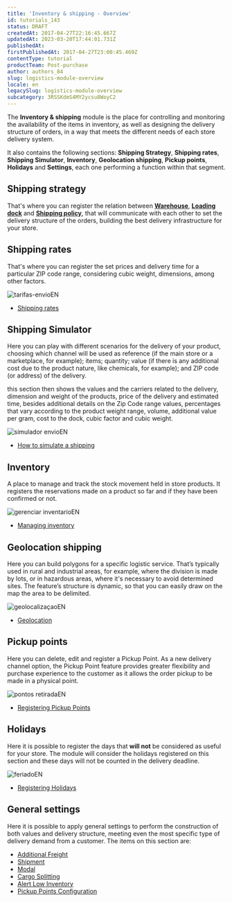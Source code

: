 ```yaml
---
title: 'Inventory & shipping - Overview'
id: tutorials_143
status: DRAFT
createdAt: 2017-04-27T22:16:45.667Z
updatedAt: 2023-03-20T17:44:01.731Z
publishedAt: 
firstPublishedAt: 2017-04-27T23:00:45.469Z
contentType: tutorial
productTeam: Post-purchase
author: authors_84
slug: logistics-module-overview
locale: en
legacySlug: logistics-module-overview
subcategory: 3RSSKdmS4MY2ycsu8WoyC2
---
```


The **Inventory & shipping** module is the place for controlling and monitoring the availability of the items in inventory, as well as designing the delivery structure of orders, in a way that meets the different needs of each store delivery system.

It also contains the following sections: **Shipping Strategy**, **Shipping rates**, **Shipping Simulator**, **Inventory**, **Geolocation shipping**, **Pickup points**, **Holidays** and **Settings**, each one performing a function within that segment.

## Shipping strategy

That's where you can register the relation between **[Warehouse](https://help.vtex.com/en/tutorial/estoque--6oIxvsVDTtGpO7y6zwhGpb)**, **[Loading dock](https://help.vtex.com/en/tutorial/doca--5DY8xHEjOLYDVL41Urd5qj)** and **[Shipping policy](https://help.vtex.com/en/tutorial/registering-a-carrier)**, that will communicate with each other to set the delivery structure of the orders, building the best delivery infrastructure for your store.

## Shipping rates

That's where you can register the set prices and delivery time for a particular ZIP code range, considering cubic weight, dimensions, among other factors.

![tarifas-envioEN](https://images.ctfassets.net/alneenqid6w5/6BuxCyz2bujSpqx9Mq0CcZ/217dcd115a91f09f1e2fd9735a1a6326/tarifas_envioEN.png)

- [Shipping rates](https://help.vtex.com/en/tutorial/shipping-rates--1Balpg3rv0854udEPedvMM)

## Shipping Simulator

Here you can play with different scenarios for the delivery of your product, choosing which channel will be used as reference (if the main store or a marketplace, for example); items; quantity; value (if there is any additional cost due to the product nature, like chemicals, for example); and ZIP code (or address) of the delivery.

this section then shows the values and the carriers related to the delivery, dimension and weight of the products, price of the delivery and estimated time, besides additional details on the Zip Code range values, percentages that vary according to the product weight range, volume, additional value per gram, cost to the dock, cubic factor and cubic weight.

![simulador envioEN](https://images.ctfassets.net/alneenqid6w5/5Chp5OU2vGVkHDXtQEayoL/3defae0446513bfa01b1a2c9b648492c/simulador_envioEN.png)
- [How to simulate a shipping](http://help.vtex.com/en/tutorial/freight-simulation)

## Inventory

A place to manage and track the stock movement held in store products. It registers the reservations made on a product so far and if they have been confirmed or not.

![gerenciar inventarioEN](https://images.ctfassets.net/alneenqid6w5/7DXfGBySZsZmejB31WQBRK/e2938a93d57002ec668b1e99726a9b30/gerenciar_inventarioEN.png)
- [Managing inventory](http://help.vtex.com/en/tutorial/managing-stock-items)

## Geolocation shipping

Here you can build polygons for a specific logistic service. That’s typically used in rural and industrial areas, for example, where the division is made by lots, or in hazardous areas, where it's necessary to avoid determined sites. The feature’s structure is dynamic, so that you can easily draw on the map the area to be delimited.

![geolocalizaçaoEN](https://images.ctfassets.net/alneenqid6w5/4UrlnVmhHGhR2XEWU8bOwx/192f4e00b0517e5ee00249a3de300125/geolocaliza__aoEN.png)
- [Geolocation](http://help.vtex.com/en/tutorial/registering-geolocation)

## Pickup points

Here you can delete, edit and register a Pickup Point. As a new delivery channel option, the Pickup Point feature provides greater flexibility and purchase experience to the customer as it allows the order pickup to be made in a physical point.

![pontos retiradaEN](https://images.ctfassets.net/alneenqid6w5/t58ChaH55346tKGLDD1wu/43fa5c2895d2e53ea19c6ac2a60dd93e/pontos_retiradaEN.png)
- [Registering Pickup Points](http://help.vtex.com/en/tutorial/registering-pickup-points)

## Holidays

Here it is possible to register the days that **will not** be considered as useful for your store. The module will consider the holidays registered on this section and these days will not be counted in the delivery deadline.

![feriadoEN](https://images.ctfassets.net/alneenqid6w5/naLgWqy2UVusNnzG9FdUc/0b78db315a91567102ebeb81f864cdef/feriadoEN.png)
- [Registering Holidays](http://help.vtex.com/en/tutorial/registering-holidays)

## General settings

Here it is possible to apply general settings to perform the construction of both values and delivery structure, meeting even the most specific type of delivery demand from a customer.
The items on this section are:

- [Additional Freight](https://help.vtex.com/en/tutorial/additional-shipping-costs--2vqGwMn0LabkOHY6zSHYNV)
- [Shipment](https://help.vtex.com/en/tutorial/setting-up-shipment--tutorials_118)
- [Modal](http://help.vtex.com/en/tutorial/how-does-the-modal-work)
- [Cargo Splitting](http://help.vtex.com/en/tutorial/configuring-cargo-splitting)
- [Alert Low Inventory](http://help.vtex.com/en/tutorial/setting-up-the-critical-stock-alert)
- [Pickup Points Configuration](http://help.vtex.com/en/tutorial/registering-pickup-points)

